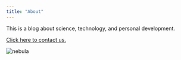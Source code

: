 ```yaml
---
title: "About"
---
```


This is a blog about science, technology, and personal development.

[Click here to contact us.](/contact)

![nebula](/img/ngc-2264-11175.jpg)